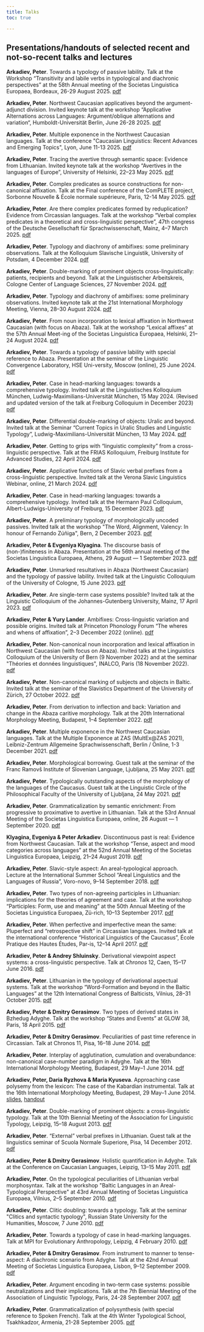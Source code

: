 ```yaml
---
title: Talks
toc: true

---
```


## Presentations/handouts of selected recent and not-so-recent talks and lectures

<!--more-->

**Arkadiev, Peter**. Towards a typology of passive lability. Talk at the Workshop “Transitivity and labile verbs in typological and diachronic perspectives” at the 58th Annual meeting of the Societas Linguistica Europaea, Bordeaux, 26-29 August 2025. [pdf](Arkadiev2025_PassLab_SLE.pdf)

**Arkadiev, Peter**. Northwest Caucasian applicatives beyond the argument-adjunct division. Invited keynote talk at the workshop “Applicative Alternations across Languages: Argument/oblique alternations and variation“, Humboldt-Universität Berlin, June 26-28 2025. [pdf](Arkadiev2025_NWC_applicatives_Berlin.pdf)

**Arkadiev, Peter**. Multiple exponence in the Northwest Caucasian languages. Talk at the conference "Caucasian Linguistics: Recent Advances and Emerging Topics", Lyon, June 11-13 2025. [pdf](Arkadiev2025_multexpNWC_Lyon.pdf)

**Arkadiev, Peter**. Tracing the avertive through semantic space: Evidence from Lithuanian. Invited keynote talk at the workshop “Avertives in the languages of Europe”, University of Helsinki, 22–23 May 2025. [pdf](Arkadiev2025_LithAvert_Helsinki.pdf)

**Arkadiev, Peter**. Complex predicates as source constructions for non-canonical affixation. Talk at the Final conference of the ComPLETE project, Sorbonne Nouvelle & École normale supérieure, Paris, 12-14 May 2025. [pdf](Arkadiev2025_VCPaffixation_Paris.pdf)

**Arkadiev, Peter**. Are there complex predicates formed by reduplication? Evidence from Circassian languages. Talk at the workshop “Verbal complex predicates in a theoretical and cross-linguistic perspective”, 47th congress of the Deutsche Gesellschaft für Sprachwissenschaft, Mainz, 4–7 March 2025. [pdf](Arkadiev2025_VCPreduplication_DGfS.pdf)

**Arkadiev, Peter**. Typology and diachrony of ambifixes: some preliminary observations. Talk at the Kolloquium Slavische Linguistik, University of Potsdam, 4 December 2024. [pdf](Arkadiev2024_ambifixes_Potsdam.pdf)

**Arkadiev, Peter**. Double-marking of prominent objects cross-linguistically: patients, recipients and beyond. Talk at the Linguistischer Arbeitskreis, Cologne Center of Language Sciences, 27 November 2024. [pdf](Arkadiev2024_doublemarking_LAK.pdf)

**Arkadiev, Peter**. Typology and diachrony of ambifixes: some preliminary observations. Invited keynote talk at the 21st International Morphology Meeting, Vienna, 28–30 August 2024. [pdf](Arkadiev2024_ambifixes_IMM.pdf)

**Arkadiev, Peter**. From noun incorporation to lexical affixation in Northwest Caucasian (with focus on Abaza). Talk at the workshop “Lexical affixes” at the 57th Annual Meet-ing of the Societas Linguistica Europaea, Helsinki, 21–24 August 2024. [pdf](Arkadiev2024_Abaza_Incorp_SLE.pdf)

**Arkadiev, Peter**. Towards a typology of passive lability with special reference to Abaza. Presentation at the seminar of the Linguistic Convergence Laboratory, HSE Uni-versity, Moscow (online), 25 June 2024. [pdf](Arkadiev2024_PassLab_ConLab.pdf)

**Arkadiev, Peter**. Case in head-marking languages: towards a comprehensive typology. Invited talk at the Linguistisches Kolloquium München, Ludwig-Maximilians-Universität München, 15 May 2024. (Revised and updated version of the talk at Freiburg Colloquium in December 2023) [pdf](Arkadiev2024_case-n-headmarking-LMU.pdf)

**Arkadiev, Peter**. Differential double-marking of objects: Uralic and beyond. Invited talk at the Seminar “Current Topics in Uralic Studies and Linguistic Typology”, Ludwig-Maximilians-Universität München, 13 May 2024. [pdf](Arkadiev2024_doublemarking_LMU.pdf)

**Arkadiev, Peter**. Getting to grips with “linguistic complexity” from a cross-linguistic perspective. Talk at the FRIAS Kolloquium, Freiburg Institute for Advanced Studies, 22 April 2024. [pdf](Arkadiev2024_complexity_FRIAS.pdf)

**Arkadiev, Peter**. Applicative functions of Slavic verbal prefixes from a cross-linguistic perspective. Invited talk at the Verona Slavic Linguistics Webinar, online, 21 March 2024. [pdf](Arkadiev2024_ApplicSlavic_Verona.pdf)

**Arkadiev, Peter**. Case in head-marking languages: towards a comprehensive typology. Invited talk at the Hermann Paul Colloquium, Albert-Ludwigs-University of Freiburg, 15 December 2023. [pdf](Arkadiev2023_case-n-headmarking-Freiburg.pdf)

**Arkadiev, Peter**. A preliminary typology of morphologically uncoded passives. Invited talk at the workshop "The Word, Alignment, Valency: In honour of Fernando Zúñiga", Bern, 2 December 2023. [pdf](Arkadiev2023_PassLab_Bern.pdf)

**Arkadiev, Peter & Evgeniya Klyagina**. The discourse basis of (non-)finiteness in Abaza. Presentation at the 56th annual meeting of the Societas Linguistica Europaea, Athens, 29 August — 1 September 2023. [pdf](ArkadievKlyagina2023_AbazaFinDisc.pdf)

**Arkadiev, Peter**. Unmarked resultatives in Abaza (Northwest Caucasian) and the typology of passive lability. Invited talk at the Linguistic Colloquium of the University of Cologne, 15 June 2023. [pdf](Arkadiev2023_AbResPassLab_Cologne.pdf)

**Arkadiev, Peter**. Are single-term case systems possible? Invited talk at the Linguistic Colloquium of the Johannes-Gutenberg University, Mainz, 17 April 2023. [pdf](Arkadiev2023_monocasual_Mainz.pdf)

**Arkadiev, Peter & Yury Lander**. Ambifixes: Cross-linguistic variation and possible origins. Invited talk at Princeton Phonology Forum “The wheres and whens of affixation”, 2–3 December 2022 (online). [pdf](ArkadievLander2022_ambifixes_pphf.pdf)

**Arkadiev, Peter**. Non-canonical noun incorporation and lexical affixation in Northwest Caucasian (with focus on Abaza). Invited talks at the Linguistics Colloquium of the University of Bern (9 November 2022) and at the seminar "Théories et données linguistiques", INALCO, Paris (18 November 2022). [pdf](Arkadiev2022_AbazaIncorp.pdf)

**Arkadiev, Peter**. Non-canonical marking of subjects and objects in Baltic. Invited talk at the seminar of the Slavistics Department of the University of Zürich, 27 October 2022. [pdf](Arkadiev2022_BaltNonCanonCase_Zurich.pdf)

**Arkadiev, Peter**. From derivation to inflection and back: Variation and change in the Abaza caritive morphology. Talk at the 20th International Morphology Meeting, Budapest, 1–4 September 2022. [pdf](Arkadiev2022_AbazaCaritiveIMM.pdf)

**Arkadiev, Peter**. Multiple exponence in the Northwest Caucasian languages. Talk at the Multiple Exponence at ZAS (MultEx@ZAS 2021), Leibniz-Zentrum Allgemeine Sprachwissenschaft, Berlin / Online, 1-3 December 2021. [pdf](Arkadiev2021_multexpNWC.pdf)

**Arkadiev, Peter**. Morphological borrowing. Guest talk at the seminar of the Franc Ramovš Institute of Slovenian Language, Ljubljana, 25 May 2021. [pdf](Arkadiev2021_morphborrowing_Ljubljana.pdf)

**Arkadiev, Peter**. Typologically outstanding aspects of the morphology of the languages of the Caucasus. Guest talk at the Linguistic Circle of the Philosophical Faculty of the University of Ljubljana, 24 May 2021. [pdf](Arkadiev2021_CaucMorphLjubljana.pdf)

**Arkadiev, Peter**. Grammaticalization by semantic enrichment: From progressive to proximative to avertive in Lithuanian. Talk at the 53rd Annual Meeting of the Societas Linguistica Europaea, online, 26 August — 1 September 2020. [pdf](Arkadiev2020_LithAvertSLE.pdf)

**Klyagina, Evgeniya & Peter Arkadiev**. Discontinuous past is real: Evidence from Northwest Caucasian. Talk at the workshop “Tense, aspect and mood categories across languages” at the 52nd Annual Meeting of the Societas Linguistica Europaea, Leipzig, 21–24 August 2019. [pdf](KlyaginaArkadiev2019_DiscPastNWC_SLE.pdf)

**Arkadiev, Peter**. Slavic-style aspect: An areal-typological approach. Lecture at the International Summer School “Areal Linguistics and the Languages of Russia”, Voro-novo, 9–14 September 2018. [pdf](Arkadiev2018_aspect_arealHSE.pdf)

**Arkadiev, Peter**. Two types of non-agreeing participles in Lithuanian: implications for the theories of agreement and case. Talk at the workshop “Participles: Form, use and meaning” at the 50th Annual Meeting of the Societas Linguistica Europaea, Zü-rich, 10–13 September 2017. [pdf](Arkadiev2017_Lithpartnoagr_SLE.pdf)

**Arkadiev, Peter**. When perfective and imperfective mean the same: Pluperfect and “retrospective shift” in Circassian languages. Invited talk at the international conference “Historical Linguistics of the Caucasus”, École Pratique des Hautes Études, Par-is, 12–14 April 2017. [pdf](Arkadiev2017_CircPlupParis.pdf)

**Arkadiev, Peter & Andrey Shluinsky**. Derivational viewpoint aspect systems: a cross-linguistic perspective. Talk at *Chronos* 12, Caen, 15–17 June 2016. [pdf](ArkadievShluinsky_2016_derivaspect_Caen.pdf)

**Arkadiev, Peter**. Lithuanian in the typology of derivational aspectual systems. Talk at the workshop “Word-Formation and beyond in the Baltic Languages” at the 12th International Congress of Balticists, Vilnius, 28–31 October 2015. [pdf](Arkadiev_2015_LithAspTypVilnius.pdf)

**Arkadiev, Peter & Dmitry Gerasimov**. Two types of derived states in Bzhedug Adyghe. Talk at the workshop “States and Events” at GLOW 38, Paris, 18 April 2015. [pdf](ArkadievGerasimov_2015_AdygheStatesGLOW.pdf)

**Arkadiev, Peter & Dmitry Gerasimov**. Peculiarities of past time reference in Circassian. Talk at Chronos 11, Pisa, 16–18 June 2014. [pdf](GerasimovArkadiev_2014_CircassianpastChronos11.pdf)

**Arkadiev, Peter**. Interplay of agglutination, cumulation and overabundance: non-canonical case-number paradigm in Adyghe. Talk at the 16th International Morphology Meeting, Budapest, 29 May–1 June 2014. [pdf](Arkadiev_2014_Adygcaseparadigm_IMM16.pdf)

**Arkadiev, Peter, Daria Ryzhova & Maria Kyuseva**. Approaching case polysemy from the lexicon: The case of the Kabardian instrumental. Talk at the 16th International Morphology Meeting, Budapest, 29 May–1 June 2014. [slides](ArkadievEtAl_2014_BeslInstr_IMM16_slides.pdf), [handout](ArkadievEtAl_2014_BeslInstr_IMM16_handout.pdf)

**Arkadiev, Peter**. Double-marking of prominent objects: a cross-linguistic typology. Talk at the 10th Biennial Meeting of the Association for Linguistic Typology, Leipzig, 15–18 August 2013. [pdf](Arkadiev_2013_doublemarking_ALT.pdf)

**Arkadiev, Peter**. “External” verbal prefixes in Lithuanian. Guest talk at the linguistics seminar of Scuola Normale Superiore, Pisa, 14 December 2012. [pdf](Arkadiev_2012_h_lithextpref_pisa.pdf)

**Arkadiev, Peter & Dmitry Gerasimov**. Holistic quantification in Adyghe. Talk at the Conference on Caucasian Languages, Leipzig, 13–15 May 2011. [pdf](ArkadievGerasimov2011_zere_Leipzig.pdf)

**Arkadiev, Peter**. On the typological peculiarities of Lithuanian verbal morphosyntax. Talk at the workshop "Baltic Languages in an Areal-Typological Perspective" at 43rd Annual Meeting of Societas Linguistica Europaea, Vilnius, 2–5 September 2010. [pdf](Arkadiev2010_PeculiarLithuanianSLE.pdf)

**Arkadiev, Peter**. Clitic doubling: towards a typology. Talk at the seminar "Clitics and syntactic typology", Russian State University for the Humanities, Moscow, 7 June 2010. [pdf](Arkadiev2010_cldoubling_rggu.pdf)

**Arkadiev, Peter**. Towards a typology of case in head-marking languages. Talk at MPI for Evolutionary Anthropology, Leipzig, 4 February 2010. [pdf](Arkadiev2010_case_n_headmarking_leipzig.pdf)

**Arkadiev, Peter & Dmitry Gerasimov**. From instrument to manner to tense-aspect: A diachronic scenario from Adyghe. Talk at the 42nd Annual Meeting of Societas Linguistica Europaea, Lisbon, 9–12 September 2009. [pdf](ArkadievGerasimov2009_zere_lisboa.pdf)

**Arkadiev, Peter**. Argument encoding in two-term case systems: possible neutralizations and their implications. Talk at the 7th Biennial Meeting of the Association of Linguistic Typology, Paris, 24-28 September 2007. [pdf](Arkadiev2007_2caseALT.pdf)

**Arkadiev, Peter**. Grammaticalization of polysynthesis (with special reference to Spoken French). Talk at the 4th Winter Typological School, Tsakhkadzor, Armenia, 21-28 September 2005. [pdf](Arkadiev2005GramPolysynthesis.pdf)

